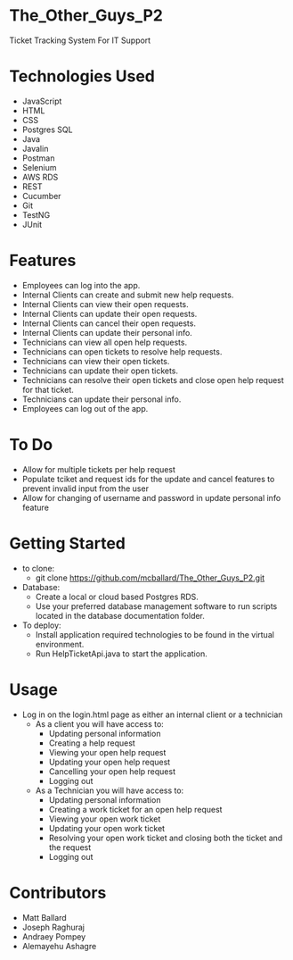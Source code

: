 # The_Other_Guys_P2
Ticket Tracking System For IT Support

# Technologies Used
- JavaScript
- HTML
- CSS
- Postgres SQL
- Java
- Javalin
- Postman
- Selenium
- AWS RDS
- REST
- Cucumber
- Git
- TestNG
- JUnit

# Features
- Employees can log into the app.
- Internal Clients can create and submit new help requests.
- Internal Clients can view their open requests.
- Internal Clients can update their open requests.
- Internal Clients can cancel their open requests.
- Internal Clients can update their personal info.
- Technicians can view all open help requests.
- Technicians can open tickets to resolve help requests.
- Technicians can view their open tickets.
- Technicians can update their open tickets.
- Technicians can resolve their open tickets and close open help request for that ticket.
- Technicians can update their personal info.
- Employees can log out of the app.

# To Do
- Allow for multiple tickets per help request
- Populate tciket and request ids for the update and cancel features
  to prevent invalid input from the user
- Allow for changing of username and password in update personal info feature

# Getting Started
- to clone:
  - git clone https://github.com/mcballard/The_Other_Guys_P2.git
- Database:
  - Create a local or cloud based Postgres RDS.
  - Use your preferred database management software to run scripts located in the database documentation folder.
- To deploy:
  - Install application required technologies to be found in the virtual environment.
  - Run HelpTicketApi.java to start the application. 

# Usage
- Log in on the login.html page as either an internal client or a technician
  - As a client you will have access to:
     - Updating personal information 
     - Creating a help request
     - Viewing your open help request
     - Updating your open help request
     - Cancelling your open help request
     - Logging out
  - As a Technician you will have access to: 
     - Updating personal information
     - Creating a work ticket for an open help request
     - Viewing your open work ticket
     - Updating your open work ticket
     - Resolving your open work ticket and closing both the ticket and the request
     - Logging out

# Contributors
  - Matt Ballard
  - Joseph Raghuraj
  - Andraey Pompey
  - Alemayehu Ashagre
  

